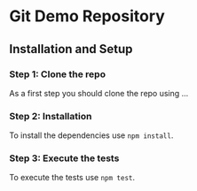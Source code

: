 # Git Demo Repository

## Installation and Setup

### Step 1: Clone the repo

As a first step you should clone the repo using ...

### Step 2: Installation

To install the dependencies use `npm install`.

### Step 3: Execute the tests

To execute the tests use `npm test`.
